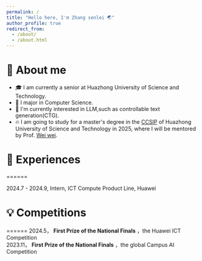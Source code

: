 ```yaml
---
permalink: /
title: "Hello here, I'm Zhang senlei 🌏"
author_profile: true
redirect_from: 
  - /about/
  - /about.html
---
```




# 🚀 About me

- 🎓 I am currently a senior at Huazhong University of Science and Technology.
- 👀 I major in Computer Science.
- 🔭 I'm currently interested in LLM,such as controllable text generation(CTG).
- 🔥 I am going to study for a master's degree in the [CCSIP](http://cciip.cs.hust.edu.cn/index.htm) of Huazhong University of Science and Technology in 2025, where I will be mentored by Prof. [Wei wei](https://www.eric-weiwei.com).

# 🔆 Experiences
======

2024.7 - 2024.9, Intern, ICT Compute Product Line, Huawei

# 💡 Competitions
======
2024.5，  **First Prize of the National Finals** ，the Huawei ICT Competition  
2023.11， **First Prize of the National Finals** ，the global Campus AI Competition  
